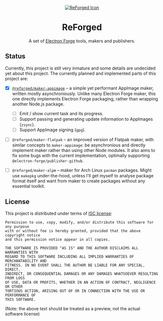 <div align="center">

[![ReForged Icon](https://user-images.githubusercontent.com/57194920/216773020-10a50af0-91f2-4956-9598-c10a3f61a355.svg)](https://github.com/SpacingBat3/ReForged#readme)

# ReForged

A set of [Electron Forge][forge] tools, makers and publishers.

</div>

## Status

Currently, this project is still very inmature and some details are undecided
yet about this project. The currently planned and implemented parts of this
project are:

- [X] [`@reforged/maker-appimage`][maker1] – a simple yet performant AppImage
  maker, written mostly asynchroniously. Unlike many Electron Forge maker, this
  one directly implements Electron Forge packaging, rather than wrapping another
  Node.js package.

  - [ ] Emit / show current task and its progress.
  - [ ] Support passing and generating update information to AppImages (`zsync`).
  - [ ] Support AppImage signing (`gpg`).

- [ ] `@reforged/maker-flatpak` – an improved version of Flatpak maker, with
  similar concepts to `maker-appimage`: be asynchronious and directly implement
  maker rather than using other Node modules. It also aims to fix some bugs with
  the current implementation, optimally supporting
  `@electron-forge/publisher-github`.

- [ ] `@reforged/maker-alpm` – maker for Arch Linux `pacman` packages. Might use
  `makepkg` under-the-hood, unless I'll get myself to analyse package format
  itself and want from maker to create packages without any essential toolkit.

## License

This project is distributed under terms of [ISC license](./LICENSE):

    Permission to use, copy, modify, and/or distribute this software for any purpose
    with or without fee is hereby granted, provided that the above copyright notice
    and this permission notice appear in all copies.

    THE SOFTWARE IS PROVIDED "AS IS" AND THE AUTHOR DISCLAIMS ALL WARRANTIES WITH
    REGARD TO THIS SOFTWARE INCLUDING ALL IMPLIED WARRANTIES OF MERCHANTABILITY AND
    FITNESS. IN NO EVENT SHALL THE AUTHOR BE LIABLE FOR ANY SPECIAL, DIRECT,
    INDIRECT, OR CONSEQUENTIAL DAMAGES OR ANY DAMAGES WHATSOEVER RESULTING FROM LOSS
    OF USE, DATA OR PROFITS, WHETHER IN AN ACTION OF CONTRACT, NEGLIGENCE OR OTHER
    TORTIOUS ACTION, ARISING OUT OF OR IN CONNECTION WITH THE USE OR PERFORMANCE OF
    THIS SOFTWARE.

(Note: the above text should be treated as a preview, not the actual software license)

[forge]: https://github.com/electron/forge
[maker1]: https://www.npmjs.com/package/@reforged/maker-appimage
